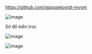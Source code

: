 https://github.com/gpospelov/qt-mvvm

![image](https://github.com/user-attachments/assets/c41ae453-77d5-45b6-baaf-8e45092fcc21)

Sơ đồ kiến trúc

![image](https://github.com/user-attachments/assets/38d9cb32-a5b7-4da3-bc4c-2ea52dabcee7)

![image](https://github.com/user-attachments/assets/9db8ba2c-96ac-454e-8fa6-b5d0917ce37b)
